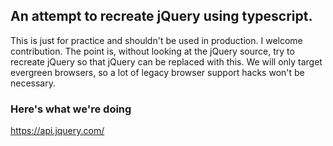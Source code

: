 ## An attempt to recreate jQuery using typescript.

This is just for practice and shouldn't be used in production. I welcome contribution. The point is,
without looking at the jQuery source, try to recreate jQuery so that jQuery can 
be replaced with this. We will only target evergreen browsers, so a lot of legacy 
browser support hacks won't be necessary.

### Here's what we're doing
https://api.jquery.com/